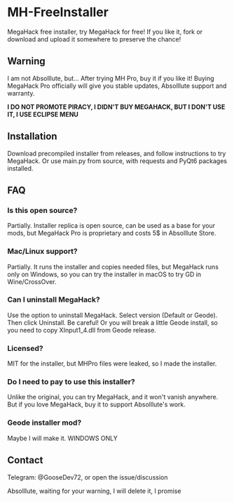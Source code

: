 # MH-FreeInstaller
MegaHack free installer, try MegaHack for free!
If you like it, fork or download and upload it somewhere to preserve the chance!

## Warning
I am not Absolllute, but...
After trying MH Pro, buy it if you like it! Buying MegaHack Pro officially will give you stable updates, Absolllute support and warranty.

**I DO NOT PROMOTE PIRACY, I DIDN'T BUY MEGAHACK, BUT I DON'T USE IT, I USE ECLIPSE MENU**
## Installation
Download precompiled installer from releases, and follow instructions to try MegaHack.
Or use main.py from source, with requests and PyQt6 packages installed.

## FAQ

### Is this open source?
Partially. Installer replica is open source, can be used as a base for your mods, but MegaHack Pro is proprietary and costs 5$ in Absolllute Store.

### Mac/Linux support?
Partially. It runs the installer and copies needed files, but MegaHack runs only on Windows, so you can try the installer in macOS to try GD in Wine/CrossOver.

### Can I uninstall MegaHack?
Use the option to uninstall MegaHack. Select version (Default or Geode). Then click Uninstall.
Be careful! Or you will break a little Geode install, so you need to copy XInput1_4.dll from Geode release.

### Licensed?
MIT for the installer, but MHPro files were leaked, so I made the installer.

### Do I need to pay to use this installer?
Unlike the original, you can try MegaHack, and it won't vanish anywhere. But if you love MegaHack, buy it to support Absolllute's work.

### Geode installer mod?
Maybe I will make it. WINDOWS ONLY

## Contact
Telegram: @GooseDev72, or open the issue/discussion 

Absolllute, waiting for your warning, I will delete it, I promise
